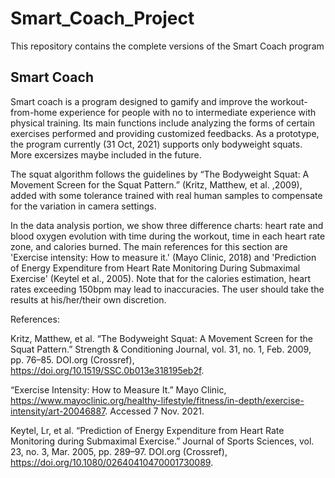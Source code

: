 # Smart_Coach_Project
This repository contains the complete versions of the Smart Coach program

## Smart Coach
Smart coach is a program designed to gamify and improve the workout-from-home experience for people with no to intermediate experience with physical training. Its main functions include analyzing the forms of certain exercises performed and providing customized feedbacks. As a prototype, the program currently (31 Oct, 2021) supports only bodyweight squats. More excersizes maybe included in the future.

The squat algorithm follows the guidelines by “The Bodyweight Squat: A Movement Screen for the Squat Pattern.” (Kritz, Matthew, et al. ,2009), added with some tolerance trained with real human samples to compensate for the variation in camera settings.

In the data analysis portion, we show three difference charts: heart rate and blood oxygen evolution with time during the workout, time in each heart rate zone, and calories burned. The main references for this section are 'Exercise intensity: How to measure it.' (Mayo Clinic, 2018) and 'Prediction of Energy Expenditure from Heart Rate Monitoring During Submaximal Exercise' (Keytel et al., 2005). Note that for the calories estimation, heart rates exceeding 150bpm may lead to inaccuracies. The user should take the results at his/her/their own discretion.

References:

Kritz, Matthew, et al. “The Bodyweight Squat: A Movement Screen for the Squat Pattern.” Strength & Conditioning Journal, vol. 31, no. 1, Feb. 2009, pp.  76–85. DOI.org (Crossref), https://doi.org/10.1519/SSC.0b013e318195eb2f.

“Exercise Intensity: How to Measure It.” Mayo Clinic, https://www.mayoclinic.org/healthy-lifestyle/fitness/in-depth/exercise-intensity/art-20046887. Accessed 7 Nov. 2021.

Keytel, Lr, et al. “Prediction of Energy Expenditure from Heart Rate Monitoring during Submaximal Exercise.” Journal of Sports Sciences, vol. 23, no. 3, Mar. 2005, pp. 289–97. DOI.org (Crossref), https://doi.org/10.1080/02640410470001730089.
